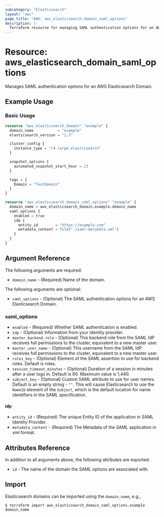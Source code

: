 ```yaml
---
subcategory: "Elasticsearch"
layout: "aws"
page_title: "AWS: aws_elasticsearch_domain_saml_options"
description: |-
  Terraform resource for managing SAML authentication options for an AWS Elasticsearch Domain.
---
```


# Resource: aws_elasticsearch_domain_saml_options

Manages SAML authentication options for an AWS Elasticsearch Domain.

## Example Usage

### Basic Usage

```terraform
resource "aws_elasticsearch_domain" "example" {
  domain_name           = "example"
  elasticsearch_version = "1.5"

  cluster_config {
    instance_type = "r4.large.elasticsearch"
  }

  snapshot_options {
    automated_snapshot_start_hour = 23
  }

  tags = {
    Domain = "TestDomain"
  }
}

resource "aws_elasticsearch_domain_saml_options" "example" {
  domain_name = aws_elasticsearch_domain.example.domain_name
  saml_options {
    enabled = true
    idp {
      entity_id        = "https://example.com"
      metadata_content = file("./saml-metadata.xml")
    }
  }
}
```

## Argument Reference

The following arguments are required:

* `domain_name` - (Required) Name of the domain.

The following arguments are optional:

* `saml_options` - (Optional) The SAML authentication options for an AWS Elasticsearch Domain.

### saml_options

* `enabled` - (Required) Whether SAML authentication is enabled.
* `idp` - (Optional) Information from your identity provider.
* `master_backend_role` - (Optional) This backend role from the SAML IdP receives full permissions to the cluster, equivalent to a new master user.
* `master_user_name` - (Optional) This username from the SAML IdP receives full permissions to the cluster, equivalent to a new master user.
* `roles_key` - (Optional) Element of the SAML assertion to use for backend roles. Default is roles.
* `session_timeout_minutes` - (Optional) Duration of a session in minutes after a user logs in. Default is 60. Maximum value is 1,440.
* `subject_key` - (Optional) Custom SAML attribute to use for user names. Default is an empty string - `""`. This will cause Elasticsearch to use the `NameID` element of the `Subject`, which is the default location for name identifiers in the SAML specification.

#### idp

* `entity_id` - (Required) The unique Entity ID of the application in SAML Identity Provider.
* `metadata_content` - (Required) The Metadata of the SAML application in xml format.

## Attributes Reference

In addition to all arguments above, the following attributes are exported:

* `id` - The name of the domain the SAML options are associated with.

## Import

Elasticsearch domains can be imported using the `domain_name`, e.g.,

```
$ terraform import aws_elasticsearch_domain_saml_options.example domain_name
```
